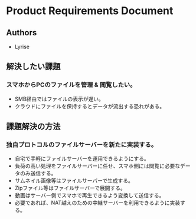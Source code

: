 # Product Requirements Document

## Authors

+ Lyrise

## 解決したい課題

### スマホからPCのファイルを管理 & 閲覧したい。

+ SMB経由ではファイルの表示が遅い。
+ クラウドにファイルを保持するとデータが流出する恐れがある。

## 課題解決の方法

### 独自プロトコルのファイルサーバーを新たに実装する。

+ 自宅で手軽にファイルサーバーを運用できるようにする。
+ 負荷の高い処理をファイルサーバーに任せ、スマホ側には閲覧に必要なデータのみ送信する。
+ サムネイル画像等はファイルサーバーで生成する。
+ Zipファイル等はファイルサーバーで展開する。
+ 動画はサーバー側でスマホで再生できるよう変換して送信する。
+ 必要であれば、NAT越えのための中継サーバーを利用できるように実装する。